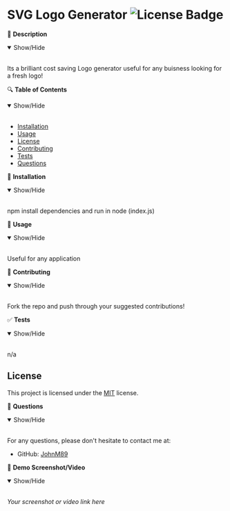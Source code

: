 # SVG Logo Generator ![License Badge](https://img.shields.io/badge/License-MIT-yellow.svg)

📖 **Description**
<details open>
<summary>Show/Hide</summary>
<br>

Its a brilliant cost saving Logo generator useful for any buisness looking for a fresh logo!

</details>

🔍 **Table of Contents**
<details open>
<summary>Show/Hide</summary>
<br>

- [Installation](#installation)
- [Usage](#usage)
- [License](#license)
- [Contributing](#contributing)
- [Tests](#tests)
- [Questions](#questions)

</details>

🔧 **Installation**
<details open>
<summary>Show/Hide</summary>
<br>

npm install dependencies and run in node (index.js)

</details>

🚀 **Usage**
<details open>
<summary>Show/Hide</summary>
<br>

Useful for any application

</details>

🤝 **Contributing**
<details open>
<summary>Show/Hide</summary>
<br>

Fork the repo and push through your suggested contributions!

</details>

✅ **Tests**
<details open>
<summary>Show/Hide</summary>
<br>

n/a

</details>

## License

This project is licensed under the [MIT](https://opensource.org/licenses/MIT) license.

🤔 **Questions**
<details open>
<summary>Show/Hide</summary>
<br>

For any questions, please don't hesitate to contact me at:
- GitHub: [JohnM89](https://github.com/JohnM89)

</details>

📸 **Demo Screenshot/Video**
<details open>
<summary>Show/Hide</summary>
<br>

_Your screenshot or video link here_

</details>
